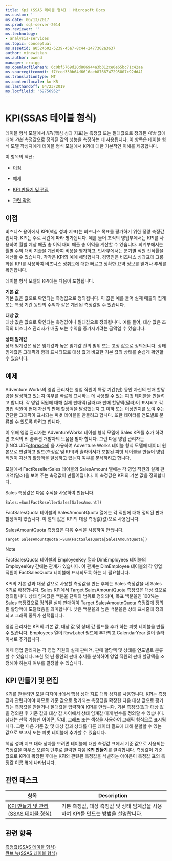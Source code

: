 ```yaml
---
title: Kpi (SSAS 테이블 형식) | Microsoft Docs
ms.custom: ''
ms.date: 06/13/2017
ms.prod: sql-server-2014
ms.reviewer: ''
ms.technology:
- analysis-services
ms.topic: conceptual
ms.assetid: a0524602-5239-45a7-8c44-2477302a3637
author: minewiskan
ms.author: owend
manager: craigg
ms.openlocfilehash: 6c0bf5769d20d806944a3b312ce0e65bc71c42aa
ms.sourcegitcommit: f7fced330b64d6616aeb8766747295807c92dd41
ms.translationtype: MT
ms.contentlocale: ko-KR
ms.lasthandoff: 04/23/2019
ms.locfileid: "62756952"
---
```

# <a name="kpis-ssas-tabular"></a>KPI(SSAS 테이블 형식)
  테이블 형식 모델에서 *KPI*(핵심 성과 지표)는 측정값 또는 절대값으로 정의된 *대상* 값에 대해 *기본* 측정값으로 정의된 값의 성능을 측정하는 데 사용됩니다. 이 항목은 테이블 형식 모델 작성자에게 테이블 형식 모델에서 KPI에 대한 기본적인 이해를 제공합니다.  
  
 이 항목의 섹션:  
  
-   [이점](#bkmk_benefits)  
  
-   [예제](#bkmk_example)  
  
-   [KPI 만들기 및 편집](#bkmk_create)  
  
-   [관련 작업](#bkmk_related_tasks)  
  
##  <a name="bkmk_benefits"></a> 이점  
 비즈니스 용어에서 KPI(핵심 성과 지표)는 비즈니스 목표를 평가하기 위한 정량 측정값입니다. KPI는 주로 시간에 따라 평가됩니다. 예를 들어 조직의 영업부에서는 KPI를 사용하여 월별 예상 매출 총 이익 대비 매출 총 이익을 계산할 수 있습니다. 회계부에서는 월별 수익 대비 지출을 계산하여 비용을 평가하고, 인사부에서는 분기별 직원 전직률을 계산할 수 있습니다. 각각은 KPI의 예에 해당합니다. 경영진은 비즈니스 성과표에 그룹화된 KPI를 사용하여 비즈니스 성취도에 대한 빠르고 정확한 요약 정보를 얻거나 추세를 확인합니다.  
  
 테이블 형식 모델의 KPI에는 다음이 포함됩니다.  
  
 **기본 값**  
 기본 값은 값으로 확인되는 측정값으로 정의됩니다. 이 값은 예를 들어 실제 매출의 집계 또는 특정 기간 동안의 수익과 같은 계산된 측정값일 수 있습니다.  
  
 **대상 값**  
 대상 값은 값으로 확인되는 측정값이나 절대값으로 정의됩니다. 예를 들어, 대상 값은 조직의 비즈니스 관리자가 매출 또는 수익을 증가시키려는 금액일 수 있습니다.  
  
 **상태 임계값**  
 상태 임계값은 낮은 임계값과 높은 임계값 간의 범위 또는 고정 값으로 정의됩니다. 상태 임계값은 그래픽과 함께 표시되므로 대상 값과 비교한 기본 값의 상태를 손쉽게 확인할 수 있습니다.  
  
##  <a name="bkmk_example"></a> 예제  
 Adventure Works의 영업 관리자는 영업 직원이 특정 기간(년) 동안 자신의 판매 할당량을 달성하고 있는지 여부를 빠르게 표시하는 데 사용할 수 있는 피벗 테이블을 만들려고 합니다. 각 영업 직원에 대해 실제 판매액(달러)과 판매 할당액(달러)이 표시되고 각 영업 직원이 현재 자신의 판매 할당액을 달성했는지 그 이하 또는 이상인지를 보여 주는 간단한 그래픽이 표시되는 피벗 테이블을 만들려고 합니다. 또한 데이터를 연도별로 분류할 수 있도록 하려고 합니다.  
  
 이 위해 영업 관리자는 AdventureWorks 테이블 형식 모델에 Sales KPI를 추가 하려면 조직의 BI 솔루션 개발자의 도움을 받아 합니다. 그런 다음 영업 관리자는 [!INCLUDE[ofprexcel](../../includes/ofprexcel-md.md)] 을 사용하여 Adventure Works 테이블 형식 모델에 데이터 원본으로 연결하고 필드(측정값 및 KPI)와 슬라이서가 포함된 피벗 테이블을 만들어 영업 직원이 자신의 할당액을 달성하고 있는지 여부를 분석하려고 합니다.  
  
 모델에서 FactResellerSales 테이블의 SalesAmount 열에는 각 영업 직원의 실제 판매액(달러)을 보여 주는 측정값이 만들어집니다. 이 측정값은 KPI의 기본 값을 정의합니다.  
  
 Sales 측정값은 다음 수식을 사용하여 만듭니다.  
  
```  
Sales:=Sum(FactResellerSales[SalesAmount])  
```  
  
 FactSalesQuota 테이블의 SalesAmountQuota 열에는 각 직원에 대해 정의된 판매 할당액이 있습니다. 이 열의 값은 KPI의 대상 측정값(값)으로 사용됩니다.  
  
 SalesAmountQuota 측정값은 다음 수식을 사용하여 만듭니다.  
  
```  
Target SalesAmountQuota:=Sum(FactSalesQuota[SalesAmountQuota])  
```  
  
> [!NOTE]  
>  FactSalesQuota 테이블의 EmployeeKey 열과 DimEmployees 테이블의 EmployeeKey 간에는 관계가 있습니다. 이 관계는 DimEmployee 테이블의 각 영업 직원이 FactSalesQuota 테이블에 표시되도록 하는 데 필요합니다.  
  
 KPI의 기본 값과 대상 값으로 사용할 측정값을 만든 후에는 Sales 측정값을 새 Sales KPI로 확장합니다. Sales KPI에서 Target SalesAmountQuota 측정값은 대상 값으로 정의됩니다. 상태 임계값은 백분율 단위의 범위로 정의되며, 목표 백분율인 100%는 Sales 측정값으로 정의된 실제 판매액이 Target SalesAmoutnQuota 측정값에 정의된 할당액에 도달했음을 의미합니다. 낮은 백분율과 높은 백분율은 상태 표시줄에 정의되고 그래픽 종류가 선택됩니다.  
  
 영업 관리자는 KPI의 기본 값, 대상 값 및 상태 값 필드를 추가 하는 피벗 테이블을 만들 수 있습니다. Employees 열이 RowLabel 필드에 추가되고 CalendarYear 열이 슬라이서로 추가됩니다.  
  
 이제 영업 관리자는 각 영업 직원의 실제 판매액, 판매 할당액 및 상태를 연도별로 분류할 수 있습니다. 또한 몇 년 동안의 판매 추세를 분석하여 영업 직원의 판매 할당액을 조정해야 하는지 여부를 결정할 수 있습니다.  
  
##  <a name="bkmk_create"></a> KPI 만들기 및 편집  
 KPI를 만들려면 모델 디자이너에서 핵심 성과 지표 대화 상자를 사용합니다. KPI는 측정값과 관련되어야 하므로 기준 값으로 평가되는 측정값을 확장한 다음 대상 값으로 평가되는 측정값을 만들거나 절대값을 입력하여 KPI를 만듭니다. 기본 측정값(값과 대상 값을 정의한 후 기준 값과 대상 값 사이에서 상태 임계값 매개 변수를 정의할 수 있습니다. 상태는 선택 가능한 아이콘, 막대, 그래프 또는 색상을 사용하여 그래픽 형식으로 표시됩니다. 그런 다음 기준 값 및 대상 값과 상태를 다른 데이터 필드에 대해 분할할 수 있는 값으로 보고서 또는 피벗 테이블에 추가할 수 있습니다.  
  
 핵심 성과 지표 대화 상자를 보려면 테이블에 대한 측정값 표에서 기준 값으로 사용되는 측정값을 마우스 오른쪽 단추로 클릭한 다음 **KPI 만들기**를 클릭합니다. 측정값이 기준 값으로 KPI에 확장된 후에는 KPI와 관련된 측정값을 식별하는 아이콘이 측정값 표의 측정값 이름 옆에 나타납니다.  
  
##  <a name="bkmk_related_tasks"></a> 관련 태스크  
  
|항목|Description|  
|-----------|-----------------|  
|[KPI 만들기 및 관리&#40;SSAS 테이블 형식&#41;](kpis-ssas-tabular.md)|기본 측정값, 대상 측정값 및 상태 임계값을 사용하여 KPI를 만드는 방법을 설명합니다.|  
  
## <a name="see-also"></a>관련 항목  
 [측정값&#40;SSAS 테이블 형식&#41;](measures-ssas-tabular.md)   
 [큐브 뷰&#40;SSAS 테이블 형식&#41;](perspectives-ssas-tabular.md)  
  
  
